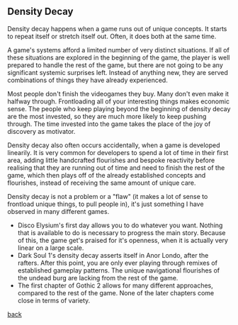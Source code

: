 ## Density Decay

Density decay happens when a game runs out of unique concepts. It starts to repeat itself or stretch itself out. Often, it does both at the same time.

A game's systems afford a limited number of very distinct situations. If all of these situations are explored in the beginning of the game, the player is well prepared to handle the rest of the game, but there are not going to be any significant systemic surprises left. Instead of anything new, they are served combinations of things they have already experienced.

Most people don't finish the videogames they buy. Many don't even make it halfway through. Frontloading all of your interesting things makes economic sense. The people who keep playing beyond the beginning of density decay are the most invested, so they are much more likely to keep pushing through. The time invested into the game takes the place of the joy of discovery as motivator.

Density decay also often occurs accidentally, when a game is developed linearily. It is very common for developers to spend a lot of time in their first area, adding little handcrafted flourishes and bespoke reactivity before realising that they are running out of time and need to finish the rest of the game, which then plays off of the already established concepts and flourishes, instead of receiving the same amount of unique care.

Density decay is not a problem or a "flaw" (it makes a lot of sense to frontload unique things, to pull people in), it's just something I have observed in many different games.

- Disco Elysium's first day allows you to do whatever you want. Nothing that is available to do is necessary to progress the main story. Because of this, the game get's praised for it's openness, when it is actually very linear on a large scale.
- Dark Soul 1's density decay asserts itself in Anor Londo, after the rafters. After this point, you are only ever playing through remixes of established gameplay patterns. The unique navigational flourishes of the undead burg are lacking from the rest of the game.
- The first chapter of Gothic 2 allows for many different approaches, compared to the rest of the game. None of the later chapters come close in terms of variety.

[back](thinking)
